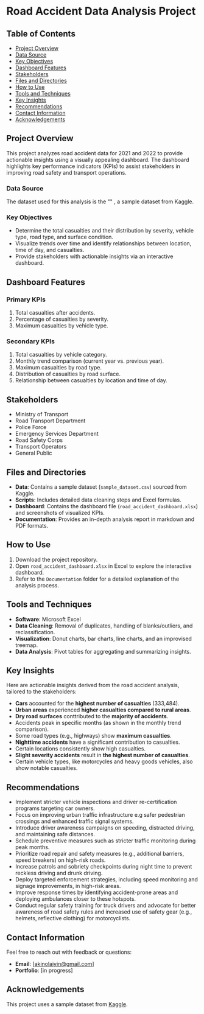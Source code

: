 # Road Accident Data Analysis Project

## Table of Contents
- [Project Overview](#project-overview)
- [Data Source](#data-source)
- [Key Objectives](#key-objectives)
- [Dashboard Features](#dashboard-features)
- [Stakeholders](#stakeholders)
- [Files and Directories](#files-and-directories)
- [How to Use](#how-to-use)
- [Tools and Techniques](#tools-and-techniques)
- [Key Insights](#key-insights)
- [Recommendations](#recommendations)
- [Contact Information](#contact-information)
- [Acknowledgements](#acknowledgements)

## Project Overview
This project analyzes road accident data for 2021 and 2022 to provide actionable insights using a visually appealing dashboard. The dashboard highlights key performance indicators (KPIs) to assist stakeholders in improving road safety and transport operations.


### Data Source
The dataset used for this analysis is the "" , a sample dataset from Kaggle.

### Key Objectives
- Determine the total casualties and their distribution by severity, vehicle type, road type, and surface condition.
- Visualize trends over time and identify relationships between location, time of day, and casualties.
- Provide stakeholders with actionable insights via an interactive dashboard.


## Dashboard Features
### **Primary KPIs**
1. Total casualties after accidents.
2. Percentage of casualties by severity.
3. Maximum casualties by vehicle type.

### **Secondary KPIs**
1. Total casualties by vehicle category.
2. Monthly trend comparison (current year vs. previous year).
3. Maximum casualties by road type.
4. Distribution of casualties by road surface.
5. Relationship between casualties by location and time of day.


## Stakeholders
- Ministry of Transport
- Road Transport Department
- Police Force
- Emergency Services Department
- Road Safety Corps
- Transport Operators
- General Public


## Files and Directories
- **Data**: Contains a sample dataset (`sample_dataset.csv`) sourced from Kaggle.
- **Scripts**: Includes detailed data cleaning steps and Excel formulas.
- **Dashboard**: Contains the dashboard file (`road_accident_dashboard.xlsx`) and screenshots of visualized KPIs.
- **Documentation**: Provides an in-depth analysis report in markdown and PDF formats.


## How to Use
1. Download the project repository.
2. Open `road_accident_dashboard.xlsx` in Excel to explore the interactive dashboard.
3. Refer to the `Documentation` folder for a detailed explanation of the analysis process.

## Tools and Techniques
- **Software**: Microsoft Excel
- **Data Cleaning**: Removal of duplicates, handling of blanks/outliers, and reclassification.
- **Visualization**: Donut charts, bar charts, line charts, and an improvised treemap.
- **Data Analysis**: Pivot tables for aggregating and summarizing insights.


## Key Insights

Here are actionable insights derived from the road accident analysis, tailored to the stakeholders:
- **Cars** accounted for the **highest number of casualties** (333,484).
- **Urban areas** experienced **higher casualties compared to rural areas**.
- **Dry road surfaces** conttributed to the **majority of accidents**.
- Accidents peak in specific months (as shown in the monthly trend comparison).
- Some road types (e.g., highways) show **maximum casualties**.
- **Nighttime accidents** have a significant contribution to casualties.
- Certain locations consistently show high casualties.
- **Slight severity accidents** result in **the highest number of casualties**.
- Certain vehicle types, like motorcycles and heavy goods vehicles, also show notable casualties.  


## Recommendations

- Implement stricter vehicle inspections and driver re-certification programs targeting car owners.
- Focus on improving urban traffic infrastructure e.g safer pedestrian crossings and enhanced traffic signal systems.
- Introduce driver awareness campaigns on speeding, distracted driving, and maintaining safe distances.
- Schedule preventive measures such as stricter traffic monitoring during peak months.
- Prioritize road repair and safety measures (e.g., additional barriers, speed breakers) on high-risk roads.
- Increase patrols and sobriety checkpoints during night time to prevent reckless driving and drunk driving.
- Deploy targeted enforcement strategies, including speed monitoring and signage improvements, in high-risk areas.
- Improve response times by identifying accident-prone areas and deploying ambulances closer to these hotspots.
- Conduct regular safety training for truck drivers and advocate for better awareness of road safety rules and increased use of safety gear (e.g., helmets, reflective clothing) for motorcyclists.


## Contact Information
Feel free to reach out with feedback or questions:
- **Email**: [akinolaiyin@gmail.com]
- **Portfolio**: [in progress]


## Acknowledgements
This project uses a sample dataset from [Kaggle](https://kaggle.com).
